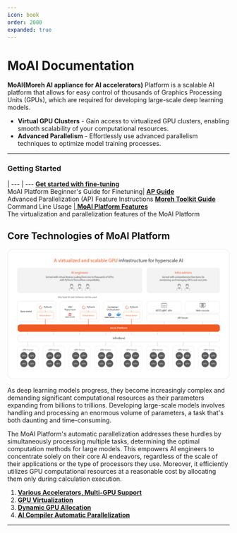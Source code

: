 ```yaml
---
icon: book
order: 2000
expanded: true
---
```


# MoAI Documentation

**MoAI(Moreh AI appliance for AI accelerators)** Platform is a scalable AI platform that allows for easy control of thousands of Graphics Processing Units (GPUs), which are required for developing large-scale deep learning models.

- **Virtual GPU Clusters** - Gain access to virtualized GPU clusters, enabling smooth scalability of your computational resources.
- **Advanced Parallelism** - Effortlessly use advanced parallelism techniques to optimize model training processes.
----

### Getting Started

   | 
---    | ---
 **[Get started with fine-tuning](Tutorials/index.md)** <br> MoAI Platform Beginner's Guide for Finetuning| [ **AP Guide**](/Supported_Documents/ap/index.md) <br> Advanced Parallelization (AP) Feature Instructions
[ **Moreh Toolkit Guide**](/Supported_Documents/moreh_toolkit.md) <br> Command Line Usage |[ **MoAI Platform Features**](/MoAI_Features/index.md) <br> The virtualization and parallelization features of the MoAI Platform


## Core Technologies of MoAI Platform

![](./img/overview_01.png)

As deep learning models progress, they become increasingly complex and demanding significant computational resources as their parameters expanding from billions to trillions. Developing large-scale models involves handling and processing an enormous volume of parameters, a task that's both daunting and time-consuming.

The MoAI Platform's automatic parallelization addresses these hurdles by simultaneously processing multiple tasks, determining the optimal computation methods for large models. This empowers AI engineers to concentrate solely on their core AI endeavors, regardless of the scale of their applications or the type of processors they use. Moreover, it efficiently utilizes GPU computational resources at a reasonable cost by allocating them only during calculation execution.

1. **[Various Accelerators, Multi-GPU Support](https://docs.moreh.io/overview/#1-various-accelerators-multi-gpu-support)**
2. **[GPU Virtualization](https://docs.moreh.io/overview/#2-gpu-virtualization)**
3. **[Dynamic GPU Allocation](https://docs.moreh.io/overview/#3-dynamic-gpu-allocation)**
4. **[AI Compiler Automatic Parallelization](https://docs.moreh.io/overview/#4-ai-compiler-automatic-parallelization)**
---

